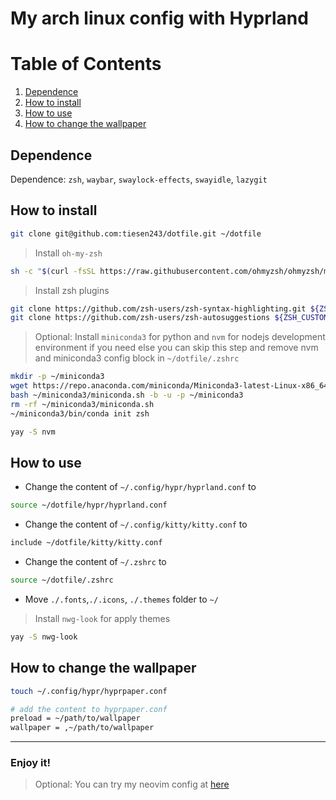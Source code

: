# My arch linux config with Hyprland

# Table of Contents

1. [Dependence](#dependence)
2. [How to install](#how-to-install)
3. [How to use](#how-to-use)
4. [How to change the wallpaper](#how-to-change-the-wallpaper)

## Dependence

Dependence: `zsh`, `waybar`, `swaylock-effects`, `swayidle`, `lazygit`

## How to install

```bash
git clone git@github.com:tiesen243/dotfile.git ~/dotfile
```

> Install `oh-my-zsh`

```bash
sh -c "$(curl -fsSL https://raw.githubusercontent.com/ohmyzsh/ohmyzsh/master/tools/install.sh)"
```

> Install zsh plugins

```bash
git clone https://github.com/zsh-users/zsh-syntax-highlighting.git ${ZSH_CUSTOM:-~/.oh-my-zsh/custom}/plugins/zsh-syntax-highlighting
git clone https://github.com/zsh-users/zsh-autosuggestions ${ZSH_CUSTOM:-~/.oh-my-zsh/custom}/plugins/zsh-autosuggestions
```

> Optional: Install `miniconda3` for python and `nvm` for nodejs development environment if you need else you can skip this step and remove nvm and miniconda3 config block in `~/dotfile/.zshrc`

```bash
mkdir -p ~/miniconda3
wget https://repo.anaconda.com/miniconda/Miniconda3-latest-Linux-x86_64.sh -O ~/miniconda3/miniconda.sh
bash ~/miniconda3/miniconda.sh -b -u -p ~/miniconda3
rm -rf ~/miniconda3/miniconda.sh
~/miniconda3/bin/conda init zsh
```

```bash
yay -S nvm
```

## How to use

- Change the content of `~/.config/hypr/hyprland.conf` to

```bash
source ~/dotfile/hypr/hyprland.conf
```

- Change the content of `~/.config/kitty/kitty.conf` to

```bash
include ~/dotfile/kitty/kitty.conf
```

- Change the content of `~/.zshrc` to

```bash
source ~/dotfile/.zshrc
```

- Move `./.fonts`,`./.icons`, `./.themes` folder to `~/`

> Install `nwg-look` for apply themes

```bash
yay -S nwg-look
```

## How to change the wallpaper

```bash
touch ~/.config/hypr/hyprpaper.conf

# add the content to hyprpaper.conf
preload = ~/path/to/wallpaper
wallpaper = ,~/path/to/wallpaper
```

---

### Enjoy it!

> Optional: You can try my neovim config at [here](https://github.com/tiesen243/nvim)

